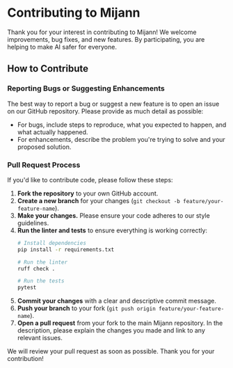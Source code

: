 # Contributing to Mijann

Thank you for your interest in contributing to Mijann! We welcome improvements, bug fixes, and new features. By participating, you are helping to make AI safer for everyone.

## How to Contribute

### Reporting Bugs or Suggesting Enhancements
The best way to report a bug or suggest a new feature is to open an issue on our GitHub repository. Please provide as much detail as possible:
- For bugs, include steps to reproduce, what you expected to happen, and what actually happened.
- For enhancements, describe the problem you're trying to solve and your proposed solution.

### Pull Request Process
If you'd like to contribute code, please follow these steps:

1.  **Fork the repository** to your own GitHub account.
2.  **Create a new branch** for your changes (`git checkout -b feature/your-feature-name`).
3.  **Make your changes.** Please ensure your code adheres to our style guidelines.
4.  **Run the linter and tests** to ensure everything is working correctly:
    ```bash
    # Install dependencies
    pip install -r requirements.txt

    # Run the linter
    ruff check .

    # Run the tests
    pytest
    ```
5.  **Commit your changes** with a clear and descriptive commit message.
6.  **Push your branch** to your fork (`git push origin feature/your-feature-name`).
7.  **Open a pull request** from your fork to the main Mijann repository. In the description, please explain the changes you made and link to any relevant issues.

We will review your pull request as soon as possible. Thank you for your contribution!
